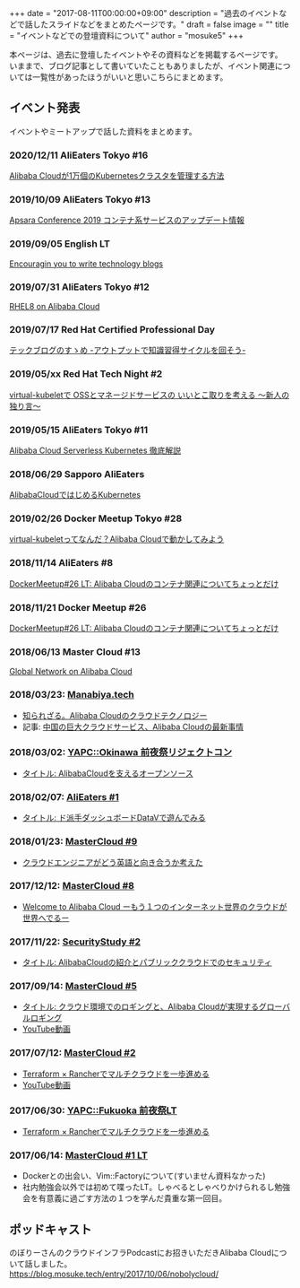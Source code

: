 +++
date = "2017-08-11T00:00:00+09:00"
description = "過去のイベントなどで話したスライドなどをまとめたページです。"
draft = false
image = ""
title = "イベントなどでの登壇資料について"
author = "mosuke5"
+++

本ページは、過去に登壇したイベントやその資料などを掲載するページです。  
いままで、ブログ記事として書いていたこともありましたが、イベント関連については一覧性があったほうがいいと思いこちらにまとめます。

## イベント発表
イベントやミートアップで話した資料をまとめます。

### 2020/12/11 AliEaters Tokyo #16
<a href="https://www.slideshare.net/mosuke5/alibaba-cloud1kubernetes" target="_blank">Alibaba Cloudが1万個のKubernetesクラスタを管理する方法</a>

### 2019/10/09 AliEaters Tokyo #13
<a href="https://www.slideshare.net/mosuke5/apsara-conference-2019" target="_blank">Apsara Conference 2019 コンテナ系サービスのアップデート情報</a>

### 2019/09/05 English LT
<a href="https://www.slideshare.net/mosuke5/encouragin-you-to-write-technology-blogs" target="_blank">Encouragin you to write technology blogs</a>

### 2019/07/31 AliEaters Tokyo #12
<a href="https://www.slideshare.net/mosuke5/rhel8-on-alibaba-cloud" target="_blank">RHEL8 on Alibaba Cloud</a>

### 2019/07/17 Red Hat Certified Professional Day
<a href="https://www.slideshare.net/mosuke5/ss-154818740" target="_blank">テックブログのすゝめ -アウトプットで知識習得サイクルを回そう-</a>

### 2019/05/xx Red Hat Tech Night #2
<a href="https://www.slideshare.net/mosuke5/virtualkubelet-oss-148103318" target="_blank">virtual-kubeletで OSSとマネージドサービスの いいとこ取りを考える 〜新人の独り言〜 </a>

### 2019/05/15 AliEaters Tokyo #11
<a href="https://www.slideshare.net/mosuke5/alibaba-cloud-serverless-kubernetes" target="_blank">Alibaba Cloud Serverless Kubernetes 徹底解説</a>

### 2018/06/29 Sapporo AliEaters
<a href="https://www.slideshare.net/mosuke5/alibabacloudkubernetes" target="_blank">AlibabaCloudではじめるKubernetes</a>

### 2019/02/26 Docker Meetup Tokyo #28
<a href="https://www.slideshare.net/mosuke5/virtualkubeletalibaba-cloud-133164822" target="_blank">virtual-kubeletってなんだ？Alibaba Cloudで動かしてみよう</a>

### 2018/11/14 AliEaters #8
<a href="https://www.slideshare.net/mosuke5/double-11apsaradb-for-redis-alieaters-8" target="_blank">DockerMeetup#26 LT: Alibaba Cloudのコンテナ関連についてちょっとだけ</a>

### 2018/11/21 Docker Meetup #26
<a href="https://www.slideshare.net/mosuke5/dockermeetup26-lt-alibaba-cloud" target="_blank">DockerMeetup#26 LT: Alibaba Cloudのコンテナ関連についてちょっとだけ</a>

### 2018/06/13 Master Cloud #13
<a href="https://www.slideshare.net/mosuke5/global-network-on-alibaba-cloud" target="_blank">Global Network on Alibaba Cloud</a>

### 2018/03/23: <a href="https://manabiya.tech/" target="_blank">Manabiya.tech</a>
- <a href="https://www.slideshare.net/mosuke5/alibaba-cloud-manabiyatech" target="_blank">知られざる。Alibaba Cloudのクラウドテクノロジー</a>
- 記事: <a href="https://logmi.jp/tech/articles/299220" target="_blank">中国の巨大クラウドサービス、Alibaba Cloudの最新事情</a>

### 2018/03/02: <a href="https://passmarket.yahoo.co.jp/event/show/detail/01eqykz85hir.html" target="_blank">YAPC::Okinawa 前夜祭リジェクトコン</a>
- <a href="https://www.slideshare.net/mosuke5/alibaba-cloud-89353793" target="_blank">タイトル: AlibabaCloudを支えるオープンソース</a>

### 2018/02/07: <a href="https://alibabacloud.connpass.com/event/77066/" target="_blank">AliEaters #1</a>
- <a href="https://www.slideshare.net/mosuke5/alieaters-meetup1-datav" target="_blank">タイトル: ド派手ダッシュボードDataVで遊んでみる</a>

### 2018/01/23: <a href="https://mastercloud.connpass.com/event/74392/" target="_blank">MasterCloud #9</a>
- <a href="https://www.slideshare.net/mosuke5/ss-86576728" target="_blank">クラウドエンジニアがどう英語と向き合うか考えた</a>

### 2017/12/12: <a href="https://mastercloud.connpass.com/event/72273/" target="_blank">MasterCloud #8</a>
- <a href="https://www.slideshare.net/mosuke5/welcome-to-alibabacloud" target="_blank">Welcome to Alibaba Cloud ーもう１つのインターネット世界のクラウドが世界へでるー</a>

### 2017/11/22: <a href="https://securitytimes.connpass.com/event/71866/" target="_blank">SecurityStudy #2</a>
- <a href="https://www.slideshare.net/mosuke5/alibabacloud-86285297" target="_blank">タイトル: AlibabaCloudの紹介とパブリッククラウドでのセキュリティ</a>

### 2017/09/14: <a href="https://mastercloud.connpass.com/event/64074/" target="_blank">MasterCloud #5</a>
- <a href="https://www.slideshare.net/mosuke5/alibabacloud-86285179" target="_blank">タイトル: クラウド環境でのロギングと、Alibaba Cloudが実現するグローバルロギング</a>
- <a href="https://www.youtube.com/watch?v=8VZoS5gm-ic" target="_blank">YouTube動画</a>

### 2017/07/12: <a href="https://mastercloud.connpass.com/event/57936/" target="_blank">MasterCloud #2</a>
- <a href="https://www.slideshare.net/mosuke5/terraformrancher" target="_blank">Terraform × Rancherでマルチクラウドを一歩進める</a>
- <a href="https://www.youtube.com/watch?v=vMBP0Wgyw08" target="_blank">YouTube動画</a>

### 2017/06/30: <a href="https://atnd.org/events/88820" target="_blank">YAPC::Fukuoka 前夜祭LT</a>
- <a href="https://www.slideshare.net/mosuke5/ltrancher" target="_blank">Terraform × Rancherでマルチクラウドを一歩進める</a>

### 2017/06/14: <a href="https://mastercloud.connpass.com/event/57936/" target="_blank">MasterCloud #1 LT</a>
 - Dockerとの出会い、Vim::Factoryについて(すいません資料なかった)
 - 社内勉強会以外では初めて喋ったLT。しゃべるとしゃべりかけられるし勉強会を有意義に過ごす方法の１つを学んだ貴重な第一回目。

## ポッドキャスト
のぼりーさんのクラウドインフラPodcastにお招きいただきAlibaba Cloudについて話しました。  
https://blog.mosuke.tech/entry/2017/10/06/nobolycloud/
